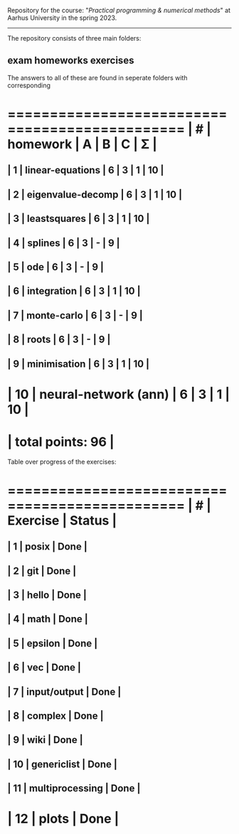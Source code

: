 Repository for the course: "*Practical programming & numerical methods*" at Aarhus University in the spring 2023.

---------------------------------
The repository consists of three main folders: 

**exam**	**homeworks**	**exercises**
---------------------------------

The answers to all of these are found in seperate folders with corresponding 


 ===============================================
| #  | homework              | A | B | C | Σ   |
 ===============================================
| 1  | linear-equations      | 6 | 3 | 1 | 10  |
------------------------------------------------
| 2  | eigenvalue-decomp     | 6 | 3 | 1 | 10  |
------------------------------------------------
| 3  | leastsquares          | 6 | 3 | 1 | 10  |
------------------------------------------------
| 4  | splines               | 6 | 3 | - |  9  |
------------------------------------------------
| 5  | ode                   | 6 | 3 | - |  9  |
------------------------------------------------
| 6  | integration           | 6 | 3 | 1 | 10  |
------------------------------------------------
| 7  | monte-carlo           | 6 | 3 | - |  9  |
------------------------------------------------
| 8  | roots                 | 6 | 3 | - |  9  |
------------------------------------------------
| 9  | minimisation          | 6 | 3 | 1 | 10  |
------------------------------------------------
| 10 | neural-network (ann)  | 6 | 3 | 1 | 10  |
================================================
|                            total points: 96  |
 ===============================================


Table over progress of the exercises:

 ===============================================
| #  | Exercise              | Status          |
 ===============================================
| 1  | posix                 |  Done           |
------------------------------------------------
| 2  | git                   |  Done           |
------------------------------------------------
| 3  | hello                 |  Done           |
------------------------------------------------
| 4  | math		     |  Done	       |
------------------------------------------------
| 5  | epsilon               |  Done           |
------------------------------------------------
| 6  | vec                   |  Done           |
------------------------------------------------
| 7  | input/output          |  Done           |
------------------------------------------------
| 8  | complex               |  Done           |
------------------------------------------------
| 9  | wiki                  |  Done           |
------------------------------------------------
| 10 | genericlist	     |  Done           |
------------------------------------------------
| 11 | multiprocessing 	     |  Done           |
------------------------------------------------
| 12 | plots		     |  Done	       |
================================================

